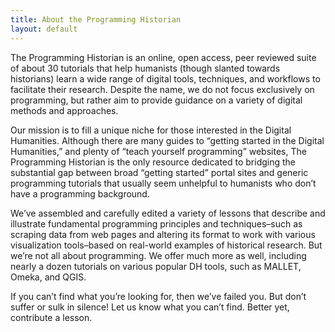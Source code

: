 ```yaml
---
title: About the Programming Historian
layout: default
---
```


The Programming Historian is an online, open access, peer reviewed suite
of about 30 tutorials that help humanists (though slanted towards
historians) learn a wide range of digital tools, techniques, and
workflows to facilitate their research. Despite the name, we do not
focus exclusively on programming, but rather aim to provide guidance on
a variety of digital methods and approaches.

Our mission is to fill a unique niche for those interested in the
Digital Humanities. Although there are many guides to “getting started
in the Digital Humanities,” and plenty of “teach yourself programming”
websites, The Programming Historian is the only resource dedicated to
bridging the substantial gap between broad “getting started” portal
sites and generic programming tutorials that usually seem unhelpful to
humanists who don’t have a programming background.

We’ve assembled and carefully edited a variety of lessons that describe
and illustrate fundamental programming principles and techniques–such as
scraping data from web pages and altering its format to work with
various visualization tools–based on real-world examples of historical
research. But we’re not all about programming. We offer much more as
well, including nearly a dozen tutorials on various popular DH tools,
such as MALLET, Omeka, and QGIS.

If you can’t find what you’re looking for, then we’ve failed you. But
don’t suffer or sulk in silence! Let us know what you can’t find. Better
yet, contribute a lesson.
